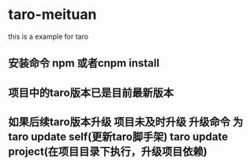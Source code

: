 # taro-meituan
this  is  a example for  taro
## 安装命令 npm 或者cnpm install 
## 项目中的taro版本已是目前最新版本  
##  如果后续taro版本升级 项目未及时升级 升级命令 为 taro update self(更新taro脚手架) taro update project(在项目目录下执行，升级项目依赖)
